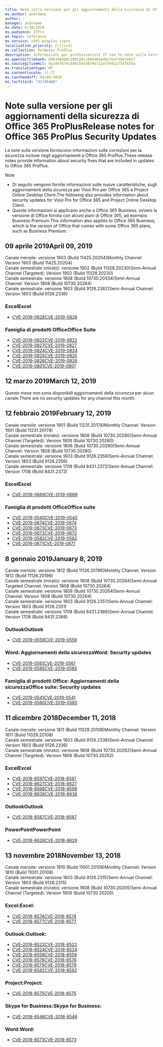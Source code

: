 ```yaml
---
title: Note sulla versione per gli aggiornamenti della sicurezza di Office 365 ProPlus
ms.author: andrewmo
author: ''
manager: andrewmo
ms.date: 4/10/2019
ms.audience: ITPro
ms.topic: reference
ms.service: o365-proplus-itpro
localization_priority: Critical
ms.collection: RelNotes_ProPlus
description: Informazioni per professionisti IT con le note sulla versione gli aggiornamenti della sicurezza di Office 365 ProPlus
ms.openlocfilehash: b96348d9dc180220cc604d644db27ee75bb7e927
ms.sourcegitcommit: 9a194fb74c040cbb43079af22e756911754fb7ba
ms.translationtype: HT
ms.contentlocale: it-IT
ms.lasthandoff: 04/09/2019
ms.locfileid: "31745468"
---
```

# <a name="release-notes-for-office-365-proplus-security-updates"></a><span data-ttu-id="37f31-103">Note sulla versione per gli aggiornamenti della sicurezza di Office 365 ProPlus</span><span class="sxs-lookup"><span data-stu-id="37f31-103">Release notes for Office 365 ProPlus Security Updates</span></span>

<span data-ttu-id="37f31-104">Le note sulla versione forniscono informazioni sulle correzioni per la sicurezza incluse negli aggiornamenti a Office 365 ProPlus.</span><span class="sxs-lookup"><span data-stu-id="37f31-104">These release notes provide information about security fixes that are included in updates to Office 365 ProPlus.</span></span>
 
> [!NOTE]
> - <span data-ttu-id="37f31-105">Di seguito vengono fornite informazioni sulle nuove caratteristiche, sugli aggiornamenti della sicurezza per Visio Pro per Office 365 e Project Online Desktop Client.</span><span class="sxs-lookup"><span data-stu-id="37f31-105">The following also provides information about security updates for Visio Pro for Office 365 and Project Online Desktop Client.</span></span>
> - <span data-ttu-id="37f31-106">Queste informazioni si applicano anche a Office 365 Business, ovvero la versione di Office fornita con alcuni piani di Office 365, ad esempio Business Premium.</span><span class="sxs-lookup"><span data-stu-id="37f31-106">This information also applies to Office 365 Business, which is the version of Office that comes with some Office 365 plans, such as Business Premium.</span></span>
## <a name="april-09-2019"></a><span data-ttu-id="37f31-107">09 aprile 2019</span><span class="sxs-lookup"><span data-stu-id="37f31-107">April 09, 2019</span></span>
<span data-ttu-id="37f31-108">Canale mensile: versione 1903 (Build 11425.20204)</span><span class="sxs-lookup"><span data-stu-id="37f31-108">Monthly Channel: Version 1903 (Build 11425.20204)</span></span>  
<span data-ttu-id="37f31-109">Canale semestrale (mirato): versione 1902 (Build 11328.20230)</span><span class="sxs-lookup"><span data-stu-id="37f31-109">Semi-Annual Channel (Targeted): Version 1902 (Build 11328.20230)</span></span>  
<span data-ttu-id="37f31-110">Canale semestrale: versione 1808 (Build 10730.20334)</span><span class="sxs-lookup"><span data-stu-id="37f31-110">Semi-Annual Channel: Version 1808 (Build 10730.20264)</span></span>  
<span data-ttu-id="37f31-111">Canale semestrale: versione 1803 (Build 9126.2382)</span><span class="sxs-lookup"><span data-stu-id="37f31-111">Semi-Annual Channel: Version 1803 (Build 9126.2336)</span></span>  

### <a name="excel"></a><span data-ttu-id="37f31-112">Excel</span><span class="sxs-lookup"><span data-stu-id="37f31-112">Excel</span></span>

-   [<span data-ttu-id="37f31-113">CVE-2019-0828</span><span class="sxs-lookup"><span data-stu-id="37f31-113">CVE-2019-0828</span></span>](https://portal.msrc.microsoft.com/en-us/security-guidance/advisory/CVE-2019-0828)

### <a name="office-suite"></a><span data-ttu-id="37f31-114">Famiglia di prodotti Office</span><span class="sxs-lookup"><span data-stu-id="37f31-114">Office Suite</span></span>

-   [<span data-ttu-id="37f31-115">CVE-2019-0822</span><span class="sxs-lookup"><span data-stu-id="37f31-115">CVE-2019-0822</span></span>](https://portal.msrc.microsoft.com/en-us/security-guidance/advisory/CVE-2019-0822)
-   [<span data-ttu-id="37f31-116">CVE-2019-0827</span><span class="sxs-lookup"><span data-stu-id="37f31-116">CVE-2019-0827</span></span>](https://portal.msrc.microsoft.com/en-us/security-guidance/advisory/CVE-2019-0827)
-   [<span data-ttu-id="37f31-117">CVE-2019-0824</span><span class="sxs-lookup"><span data-stu-id="37f31-117">CVE-2019-0824</span></span>](https://portal.msrc.microsoft.com/en-us/security-guidance/advisory/CVE-2019-0824)
-   [<span data-ttu-id="37f31-118">CVE-2019-0825</span><span class="sxs-lookup"><span data-stu-id="37f31-118">CVE-2019-0825</span></span>](https://portal.msrc.microsoft.com/en-us/security-guidance/advisory/CVE-2019-0825)
-   [<span data-ttu-id="37f31-119">CVE-2019-0826</span><span class="sxs-lookup"><span data-stu-id="37f31-119">CVE-2019-0826</span></span>](https://portal.msrc.microsoft.com/en-us/security-guidance/advisory/CVE-2019-0826)
-   [<span data-ttu-id="37f31-120">CVE-2019-0801</span><span class="sxs-lookup"><span data-stu-id="37f31-120">CVE-2019-0801</span></span>](https://portal.msrc.microsoft.com/en-us/security-guidance/advisory/CVE-2019-0801)

## <a name="march-12-2019"></a><span data-ttu-id="37f31-121">12 marzo 2019</span><span class="sxs-lookup"><span data-stu-id="37f31-121">March 12, 2019</span></span>
<span data-ttu-id="37f31-122">Questo mese non sono disponibili aggiornamenti della sicurezza per alcun canale.</span><span class="sxs-lookup"><span data-stu-id="37f31-122">There are no security updates for any channel this month.</span></span>

## <a name="february-12-2019"></a><span data-ttu-id="37f31-123">12 febbraio 2019</span><span class="sxs-lookup"><span data-stu-id="37f31-123">February 12, 2019</span></span>
<span data-ttu-id="37f31-124">Canale mensile: versione 1901 (Build 11231.20174)</span><span class="sxs-lookup"><span data-stu-id="37f31-124">Monthly Channel: Version 1901 (Build 11231.20174)</span></span>  
<span data-ttu-id="37f31-125">Canale semestrale (mirato): versione 1808 (Build 10730.20280)</span><span class="sxs-lookup"><span data-stu-id="37f31-125">Semi-Annual Channel (Targeted): Version 1808 (Build 10730.20280)</span></span>   
<span data-ttu-id="37f31-126">Canale semestrale: versione 1808 (Build 10730.20280)</span><span class="sxs-lookup"><span data-stu-id="37f31-126">Semi-Annual Channel: Version 1808 (Build 10730.20280)</span></span>  
<span data-ttu-id="37f31-127">Canale semestrale: versione 1803 (Build 9126.2356)</span><span class="sxs-lookup"><span data-stu-id="37f31-127">Semi-Annual Channel: Version 1803 (Build 9126.2356)</span></span>  
<span data-ttu-id="37f31-128">Canale semestrale: versione 1708 (Build 8431.2372)</span><span class="sxs-lookup"><span data-stu-id="37f31-128">Semi-Annual Channel: Version 1708 (Build 8431.2372)</span></span>  


### <a name="excel"></a><span data-ttu-id="37f31-129">Excel</span><span class="sxs-lookup"><span data-stu-id="37f31-129">Excel</span></span>

-   [<span data-ttu-id="37f31-130">CVE-2019-0669</span><span class="sxs-lookup"><span data-stu-id="37f31-130">CVE-2019-0669</span></span>](https://portal.msrc.microsoft.com/en-us/security-guidance/advisory/CVE-2019-0669)

### <a name="office-suite"></a><span data-ttu-id="37f31-131">Famiglia di prodotti Office</span><span class="sxs-lookup"><span data-stu-id="37f31-131">Office suite</span></span>

-   [<span data-ttu-id="37f31-132">CVE-2019-0540</span><span class="sxs-lookup"><span data-stu-id="37f31-132">CVE-2019-0540</span></span>](https://portal.msrc.microsoft.com/en-us/security-guidance/advisory/CVE-2019-0540)
-   [<span data-ttu-id="37f31-133">CVE-2019-0674</span><span class="sxs-lookup"><span data-stu-id="37f31-133">CVE-2019-0674</span></span>](https://portal.msrc.microsoft.com/en-us/security-guidance/advisory/CVE-2019-0674)
-   [<span data-ttu-id="37f31-134">CVE-2019-0673</span><span class="sxs-lookup"><span data-stu-id="37f31-134">CVE-2019-0673</span></span>](https://portal.msrc.microsoft.com/en-us/security-guidance/advisory/CVE-2019-0673)
-   [<span data-ttu-id="37f31-135">CVE-2019-0672</span><span class="sxs-lookup"><span data-stu-id="37f31-135">CVE-2019-0672</span></span>](https://portal.msrc.microsoft.com/en-us/security-guidance/advisory/CVE-2019-0672)
-   [<span data-ttu-id="37f31-136">CVE-2019-0582</span><span class="sxs-lookup"><span data-stu-id="37f31-136">CVE-2019-0582</span></span>](https://portal.msrc.microsoft.com/en-us/security-guidance/advisory/CVE-2019-0582)
-   [<span data-ttu-id="37f31-137">CVE-2019-0671</span><span class="sxs-lookup"><span data-stu-id="37f31-137">CVE-2019-0671</span></span>](https://portal.msrc.microsoft.com/en-us/security-guidance/advisory/CVE-2019-0671)

## <a name="january-8-2019"></a><span data-ttu-id="37f31-138">8 gennaio 2019</span><span class="sxs-lookup"><span data-stu-id="37f31-138">January 8, 2019</span></span>

<span data-ttu-id="37f31-139">Canale mensile: versione 1812 (Build 11126.20196)</span><span class="sxs-lookup"><span data-stu-id="37f31-139">Monthly Channel: Version 1812 (Build 11126.20196)</span></span>  
<span data-ttu-id="37f31-140">Canale semestrale (mirato): versione 1808 (Build 10730.20264)</span><span class="sxs-lookup"><span data-stu-id="37f31-140">Semi-Annual Targeted Channel: Version 1808 (Build 10730.20264)</span></span>  
<span data-ttu-id="37f31-141">Canale semestrale: versione 1808 (Build 10730.20264)</span><span class="sxs-lookup"><span data-stu-id="37f31-141">Semi-Annual Channel: Version 1808 (Build 10730.20264)</span></span>  
<span data-ttu-id="37f31-142">Canale semestrale: versione 1803 (Build 9126.2351)</span><span class="sxs-lookup"><span data-stu-id="37f31-142">Semi-Annual Channel: Version 1803 (Build 9126.2351)</span></span>  
<span data-ttu-id="37f31-143">Canale semestrale: versione 1708 (Build 8431.2366)</span><span class="sxs-lookup"><span data-stu-id="37f31-143">Semi-Annual Channel: Version 1708 (Build 8431.2366)</span></span>  


### <a name="outlook"></a><span data-ttu-id="37f31-144">Outlook</span><span class="sxs-lookup"><span data-stu-id="37f31-144">Outlook</span></span>
-   [<span data-ttu-id="37f31-145">CVE-2019-0559</span><span class="sxs-lookup"><span data-stu-id="37f31-145">CVE-2019-0559</span></span>](https://portal.msrc.microsoft.com/en-us/security-guidance/advisory/CVE-2019-0559)

### <a name="word-security-updates"></a><span data-ttu-id="37f31-146">Word: Aggiornamenti della sicurezza</span><span class="sxs-lookup"><span data-stu-id="37f31-146">Word: Security updates</span></span> 
-   [<span data-ttu-id="37f31-147">CVE-2019-0561</span><span class="sxs-lookup"><span data-stu-id="37f31-147">CVE-2019-0561</span></span>](https://portal.msrc.microsoft.com/en-us/security-guidance/advisory/CVE-2019-0561)
-   [<span data-ttu-id="37f31-148">CVE-2019-0585</span><span class="sxs-lookup"><span data-stu-id="37f31-148">CVE-2019-0585</span></span>](https://portal.msrc.microsoft.com/en-us/security-guidance/advisory/CVE-2019-0585) 
 
### <a name="office-suite-security-updates"></a><span data-ttu-id="37f31-149">Famiglia di prodotti Office: Aggiornamenti della sicurezza</span><span class="sxs-lookup"><span data-stu-id="37f31-149">Office suite: Security updates</span></span> 
-   [<span data-ttu-id="37f31-150">CVE-2019-0541</span><span class="sxs-lookup"><span data-stu-id="37f31-150">CVE-2019-0541</span></span>](https://portal.msrc.microsoft.com/en-us/security-guidance/advisory/CVE-2019-0541)
-   [<span data-ttu-id="37f31-151">CVE-2019-0560</span><span class="sxs-lookup"><span data-stu-id="37f31-151">CVE-2019-0560</span></span>](https://portal.msrc.microsoft.com/en-us/security-guidance/advisory/CVE-2019-0560)

## <a name="december-11-2018"></a><span data-ttu-id="37f31-152">11 dicembre 2018</span><span class="sxs-lookup"><span data-stu-id="37f31-152">December 11, 2018</span></span>
<span data-ttu-id="37f31-153">Canale mensile: versione 1811 (Build 11029.20108)</span><span class="sxs-lookup"><span data-stu-id="37f31-153">Monthly Channel: Version 1811 (Build 11029.20108)</span></span>  
<span data-ttu-id="37f31-154">Canale semestrale: versione 1803 (Build 9126.2336)</span><span class="sxs-lookup"><span data-stu-id="37f31-154">Semi-Annual Channel: Version 1803 (Build 9126.2336)</span></span>  
<span data-ttu-id="37f31-155">Canale semestrale (mirato): versione 1808 (Build 10730.20262)</span><span class="sxs-lookup"><span data-stu-id="37f31-155">Semi-Annual Channel (Targeted): Version 1808 (Build 10730.20262)</span></span>  

### <a name="excel"></a><span data-ttu-id="37f31-156">Excel</span><span class="sxs-lookup"><span data-stu-id="37f31-156">Excel</span></span>

-   [<span data-ttu-id="37f31-157">CVE-2018-8597</span><span class="sxs-lookup"><span data-stu-id="37f31-157">CVE-2018-8597</span></span>](https://portal.msrc.microsoft.com/en-us/security-guidance/advisory/CVE-2018-8597)
-   [<span data-ttu-id="37f31-158">CVE-2018-8627</span><span class="sxs-lookup"><span data-stu-id="37f31-158">CVE-2018-8627</span></span>](https://portal.msrc.microsoft.com/en-us/security-guidance/advisory/CVE-2018-8627)
-   [<span data-ttu-id="37f31-159">CVE-2018-8598</span><span class="sxs-lookup"><span data-stu-id="37f31-159">CVE-2018-8598</span></span>](https://portal.msrc.microsoft.com/en-us/security-guidance/advisory/CVE-2018-8598)
-   [<span data-ttu-id="37f31-160">CVE-2018-8636</span><span class="sxs-lookup"><span data-stu-id="37f31-160">CVE-2018-8636</span></span>](https://portal.msrc.microsoft.com/en-us/security-guidance/advisory/CVE-2018-8636)

### <a name="outlook"></a><span data-ttu-id="37f31-161">Outlook</span><span class="sxs-lookup"><span data-stu-id="37f31-161">Outlook</span></span>

-   [<span data-ttu-id="37f31-162">CVE-2018-8587</span><span class="sxs-lookup"><span data-stu-id="37f31-162">CVE-2018-8587</span></span>](https://portal.msrc.microsoft.com/en-us/security-guidance/advisory/CVE-2018-8587)

### <a name="powerpoint"></a><span data-ttu-id="37f31-163">PowerPoint</span><span class="sxs-lookup"><span data-stu-id="37f31-163">PowerPoint</span></span>

-   [<span data-ttu-id="37f31-164">CVE-2018-8628</span><span class="sxs-lookup"><span data-stu-id="37f31-164">CVE-2018-8628</span></span>](https://portal.msrc.microsoft.com/en-us/security-guidance/advisory/CVE-2018-8628)

## <a name="november-13-2018"></a><span data-ttu-id="37f31-165">13 novembre 2018</span><span class="sxs-lookup"><span data-stu-id="37f31-165">November 13, 2018</span></span>
<span data-ttu-id="37f31-166">Canale mensile: versione 1810 (Build 11001.20108)</span><span class="sxs-lookup"><span data-stu-id="37f31-166">Monthly Channel: Version 1810 (Build 11001.20108)</span></span>  
<span data-ttu-id="37f31-167">Canale semestrale: versione 1803 (Build 9126.2315)</span><span class="sxs-lookup"><span data-stu-id="37f31-167">Semi-Annual Channel: Version 1803 (Build 9126.2315)</span></span>  
<span data-ttu-id="37f31-168">Canale semestrale (mirato): versione 1808 (Build 10730.20205)</span><span class="sxs-lookup"><span data-stu-id="37f31-168">Semi-Annual Channel (Targeted): Version 1808 (Build 10730.20205)</span></span>  

### <a name="excel"></a><span data-ttu-id="37f31-169">Excel:</span><span class="sxs-lookup"><span data-stu-id="37f31-169">Excel:</span></span>

-   [<span data-ttu-id="37f31-170">CVE-2018-8574</span><span class="sxs-lookup"><span data-stu-id="37f31-170">CVE-2018-8574</span></span>](https://portal.msrc.microsoft.com/en-us/security-guidance/advisory/CVE-2018-8574)
-   [<span data-ttu-id="37f31-171">CVE-2018-8577</span><span class="sxs-lookup"><span data-stu-id="37f31-171">CVE-2018-8577</span></span>](https://portal.msrc.microsoft.com/en-us/security-guidance/advisory/CVE-2018-8577)

### <a name="outlook"></a><span data-ttu-id="37f31-172">Outlook:</span><span class="sxs-lookup"><span data-stu-id="37f31-172">Outlook:</span></span>

-   [<span data-ttu-id="37f31-173">CVE-2018-8522</span><span class="sxs-lookup"><span data-stu-id="37f31-173">CVE-2018-8522</span></span>](https://portal.msrc.microsoft.com/en-us/security-guidance/advisory/CVE-2018-8522)
-   [<span data-ttu-id="37f31-174">CVE-2018-8524</span><span class="sxs-lookup"><span data-stu-id="37f31-174">CVE-2018-8524</span></span>](https://portal.msrc.microsoft.com/en-us/security-guidance/advisory/CVE-2018-8524)
-   [<span data-ttu-id="37f31-175">CVE-2018-8558</span><span class="sxs-lookup"><span data-stu-id="37f31-175">CVE-2018-8558</span></span>](https://portal.msrc.microsoft.com/en-us/security-guidance/advisory/CVE-2018-8558)
-   [<span data-ttu-id="37f31-176">CVE-2018-8576</span><span class="sxs-lookup"><span data-stu-id="37f31-176">CVE-2018-8576</span></span>](https://portal.msrc.microsoft.com/en-us/security-guidance/advisory/CVE-2018-8576)
-   [<span data-ttu-id="37f31-177">CVE-2018-8579</span><span class="sxs-lookup"><span data-stu-id="37f31-177">CVE-2018-8579</span></span>](https://portal.msrc.microsoft.com/en-us/security-guidance/advisory/CVE-2018-8579)
-   [<span data-ttu-id="37f31-178">CVE-2018-8582</span><span class="sxs-lookup"><span data-stu-id="37f31-178">CVE-2018-8582</span></span>](https://portal.msrc.microsoft.com/en-us/security-guidance/advisory/CVE-2018-8582)

### <a name="project"></a><span data-ttu-id="37f31-179">Project:</span><span class="sxs-lookup"><span data-stu-id="37f31-179">Project:</span></span>

-   [<span data-ttu-id="37f31-180">CVE-2018-8575</span><span class="sxs-lookup"><span data-stu-id="37f31-180">CVE-2018-8575</span></span>](https://portal.msrc.microsoft.com/en-us/security-guidance/advisory/CVE-2018-8575)

### <a name="skype-for-business"></a><span data-ttu-id="37f31-181">Skype for Business:</span><span class="sxs-lookup"><span data-stu-id="37f31-181">Skype for Business:</span></span>

-   [<span data-ttu-id="37f31-182">CVE-2018-8546</span><span class="sxs-lookup"><span data-stu-id="37f31-182">CVE-2018-8546</span></span>](https://portal.msrc.microsoft.com/en-us/security-guidance/advisory/CVE-2018-8546)

### <a name="word"></a><span data-ttu-id="37f31-183">Word:</span><span class="sxs-lookup"><span data-stu-id="37f31-183">Word:</span></span>

-   [<span data-ttu-id="37f31-184">CVE-2018-8573</span><span class="sxs-lookup"><span data-stu-id="37f31-184">CVE-2018-8573</span></span>](https://portal.msrc.microsoft.com/en-us/security-guidance/advisory/CVE-2018-8573)